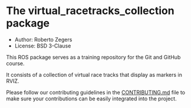 # The virtual_racetracks_collection package

- Author: Roberto Zegers
- License: BSD 3-Clause

This ROS package serves as a training repository for the Git and GitHub course.  

It consists of a collection of virtual race tracks that display as markers in RVIZ.  

Please follow our contributing guidelines in the [CONTRIBUTING.md](CONTRIBUTING.md) file to make sure your contributions can be easily integrated into the project.